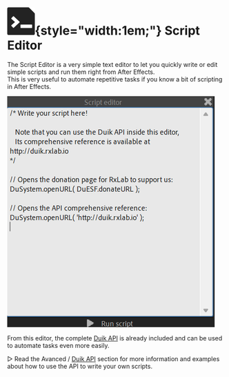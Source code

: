 # ![](../../../img/duik/icons/script.svg){style="width:1em;"} Script Editor

The Script Editor is a very simple text editor to let you quickly write or edit simple scripts and run them right from After Effects.  
This is very useful to automate repetitive tasks if you know a bit of scripting in After Effects.

![](../../../img/duik/tools/script-editor.png)

From this editor, the complete [Duik API](../../../advanced/api/index.md) is already included and can be used to automate tasks even more easily.

▷ Read the Avanced / [Duik API](../../../advanced/api/index.md) section for more information and examples about how to use the API to write your own scripts.
